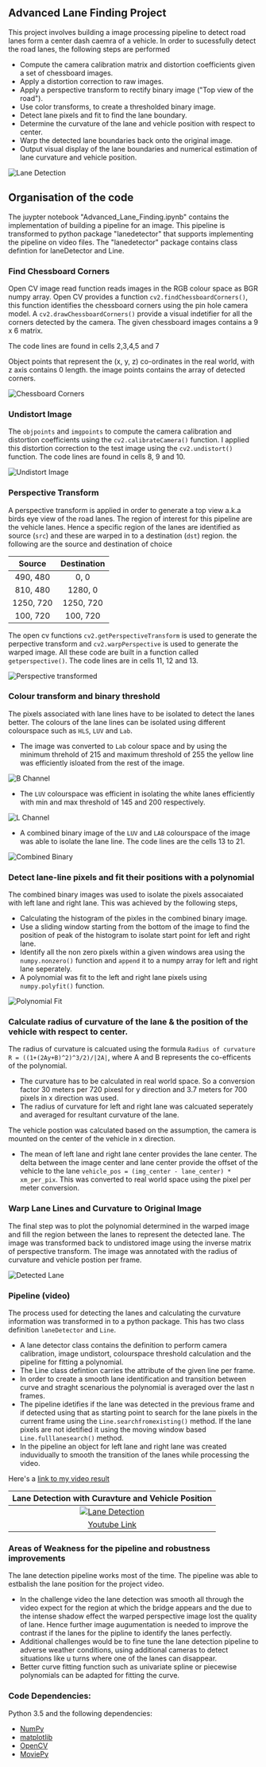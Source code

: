[//]: # (Image References)

[image1]: ./output_images/UNDIST_Image.png "Undistorted Image"
[image2]: ./output_images/PERSPECTIVE_image.png "Perspective Transform"
[image3]: ./output_images/L_CHANNEL_binary.png "L_CHANNEL_binary"
[image4]: ./output_images/B_CHANNEL_binary.png "B_CHANNEL_binary"
[image5]: ./output_images/COMBI_CHANNEL_binary.png "Combined Binary"
[image6]: ./output_images/WINDOW_poly.png "Polynomial Fit"
[image7]: ./output_images/DETECTED.png "Detected Lanes, Curvature and Vehicle Position"
[image9]: ./output_images/camera_calib.png "Camera Calibration"

## Advanced Lane Finding Project

This project involves building a image processing pipeline to detect road lanes form a center dash caemra of a vehicle. In order to sucessfully detect the road lanes, the following steps are performed

- Compute the camera calibration matrix and distortion coefficients given a set of chessboard images.
- Apply a distortion correction to raw images.
- Apply a perspective transform to rectify binary image ("Top view of the road").
- Use color transforms, to create a thresholded binary image.
- Detect lane pixels and fit to find the lane boundary.
- Determine the curvature of the lane and vehicle position with respect to center.
- Warp the detected lane boundaries back onto the original image.
- Output visual display of the lane boundaries and numerical estimation of lane curvature and vehicle position.
 
![Lane Detection](https://github.com/srikanth-narayanan/CarND-Advanced-Lane-Lines/blob/master/output_images/LANE.gif)


## Organisation of the code

The juypter notebook "Advanced_Lane_Finding.ipynb" contains the implementation of building a pipeline for an image. This pipeline is transformed to python package "lanedetector" that supports implementing the pipeline on video files. The "lanedetector" package contains class defintion for laneDetector and Line.

### Find Chessboard Corners

Open CV image read function reads images in the RGB colour space as BGR numpy array. Open CV provides a function `cv2.findChessboardCorners()`, this function identifies the chessboard corners using the pin hole camera model. A `cv2.drawChessboardCorners()` provide a visual indetifier for all the corners detected by the camera. The given chessboard images contains a 9 x 6 matrix.

The code lines are found in cells 2,3,4,5 and 7

Object points that represent the (x, y, z) co-ordinates in the real world, with z axis contains 0 length. the image points contains the array of detected corners.

![Chessboard Corners][image9]

### Undistort Image

The `objpoints` and `imgpoints` to compute the camera calibration and distortion coefficients using the `cv2.calibrateCamera()` function.  I applied this distortion correction to the test image using the `cv2.undistort()` function. The code lines are found in cells 8, 9 and 10.

![Undistort Image][image1]

### Perspective Transform

A perspective transform is applied in order to generate a top view a.k.a birds eye view of the road lanes. The region of interest for this pipeline are the vehicle lanes. Hence a specific region of the lanes are identified as source (`src`) and these are warped in to a destination (`dst`) region. the following are the source and destination of choice

| Source        | Destination   | 
|:-------------:|:-------------:| 
| 490, 480      | 0, 0          | 
| 810, 480      | 1280, 0       |
| 1250, 720     | 1250, 720     |
| 100, 720      | 100, 720      |

The open cv functions `cv2.getPerspectiveTransform` is used to generate the perpective transform and `cv2.warpPerspective` is used to generate the warped image. All these code are built in a function called `getperspective()`. The code lines are in cells 11, 12 and 13.

![Perspective transformed][image2]

### Colour transform and binary threshold

The pixels associated with lane lines have to be isolated to detect the lanes better. The colours of the lane lines can be isolated using different colourspace such as `HLS`, `LUV` and `Lab`. 
 - The image was converted to `Lab` colour space and by using the minimum threhold of 215 and maximum threshold of 255 the yellow line was efficiently isloated from the rest of the image. 
 
![B Channel][image4]
 
 - The `LUV` colourspace was efficient in isolating the white lanes efficiently with min and max threshold of 145 and 200 respectively. 
 
![L Channel][image3]

 - A combined binary image of the `LUV` and `LAB` colourspace of the image was able to isolate the lane line. The code lines are the cells 13 to 21.

![Combined Binary][image5]

### Detect lane-line pixels and fit their positions with a polynomial

The combined binary images was used to isolate the pixels assocaiated with left lane and right lane. This was achieved by the following steps,
 - Calculating the histogram of the pixles in the combined binary image.
 - Use a sliding window starting from the bottom of the image to find the position of peak of the histogram to isolate start point for left and right lane.
 - Identify all the non zero pixels within a given windows area using the `numpy.nonzero()` function and `append` it to a numpy array for left and right lane seperately.
 - A polynomial was fit to the left and right lane pixels using `numpy.polyfit()` function.
 
![Polynomial Fit][image6]

### Calculate radius of curvature of the lane & the position of the vehicle with respect to center.

The radius of curvature is calcuated using the formula `Radius of curvature R = ((1+(2Ay+B)^2)^3/2)/|2A|`, where A and B represents the co-efficents of the polynomial. 
 - The curvature has to be calculated in real world space. So a conversion factor 30 meters per 720 pixesl for y direction and 3.7 meters for 700 pixels in x direction was used.
 - The radius of curvature for left and right lane was calcuated seperately and averaged for resultant curvature of the lane.
 
 The vehicle postion was calculated based on the assumption, the camera is mounted on the center of the vehicle in x direction.
 - The mean of left lane and right lane center provides the lane center. The delta between the image center and lane center provide the offset of the vehicle to the lane `vehicle_pos = (img_center - lane_center) * xm_per_pix`. This was converted to real world space using the pixel per meter conversion.

### Warp Lane Lines and Curvature to Original Image
 
 The final step was to plot the polynomial determined in the warped image and fill the region between the lanes to represent the detected lane. The image was transformed back to undistored image using the inverse matrix of perspective transform. The image was annotated with the radius of curvature and vehicle postion per frame.

![Detected Lane][image7]


### Pipeline (video)

The process used for detecting the lanes and calculating the curvature information was transformed in to a python package. This has two class definition `laneDetector` and `Line`. 
 - A lane detector class contains the definition to perform camera calibration, image undistort, colourspace threshold calculation and the pipeline for fitting a polynomial.
 - The Line class defintion carries the attribute of the given line per frame.
 - In order to create a smooth lane identification and transition between curve and straght scenarious the polynomial is averaged over the last n frames.
 - The pipeline idetifies if the lane was detected in the previous frame and if detected using that as starting point to search for the lane pixels in the current frame using the `Line.searchfromexisting()` method. If the lane pixels are not idetified it using the moving window based `Line.fulllanesearch()` method.
 - In the pipeline an object for left lane and right lane was created induvidually to smooth the transition of the lanes while processing the video.

Here's a [link to my video result](./project_video_out.mp4)
 
 |						   Lane Detection with Curavture and Vehicle Position                            |
 |:-----------------------------------------------------------------------------------------------------:|
 |[![Lane Detection](./output_images/image4youtubelink.png)](https://www.youtube.com/watch?v=3HQdlOwGI6k)|
 |                       [Youtube Link](https://www.youtube.com/watch?v=3HQdlOwGI6k)                     |


### Areas of Weakness for the pipeline and robustness improvements

The lane detection pipeline works most of the time. The pipeline was able to estbalish the lane position for the project video.
 - In the challenge video the lane detection was smooth all through the video expect for the region at which the bridge appears and the due to the intense shadow effect the warped perspective image lost the quality of lane. Hence further image augumentation is needed to improve the contrast if the lanes for the pipline to identify the lanes perfectly.
 - Additional challenges would be to fine tune the lane detection pipeline to adverse weather conditions, using additional cameras to detect situations like u turns where one of the lanes can disappear.
 - Better curve fitting function such as univariate spline or piecewise polynomials can be adapted for fitting the curve.

### Code Dependencies:
Python 3.5 and the following dependencies:
 - [NumPy](http://www.numpy.org/)
 - [matplotlib](http://matplotlib.org/)
 - [OpenCV](http://opencv.org/)
 - [MoviePy](http://zulko.github.io/moviepy/)
